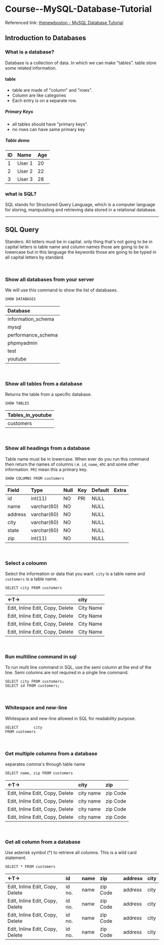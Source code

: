 # Course--MySQL-Database-Tutorial
Referenced link: [thenewboston - MySQL Database Tutorial](https://www.youtube.com/playlist?list=PL32BC9C878BA72085)

## Introduction to Databases
### What is a database?
Database is a collection of data. In which we can make "tables". table store some related information. 

#### table
- table are made of "column" and "rows".
- Column are like categories
- Each entry is on a separate row.

##### Primary Keys
- all tables should have "primary keys".
- no rows can have same primary key

##### Table demo
| ID | Name     | Age  |
|:-- |:------   |:-----|
| 1  | User 1   | 20   |
| 2  | User 2   | 22   |
| 3  | User 3   | 28   |

### what is SQL?
SQL stands for Structured Query Language, which is a computer language for storing, manipulating and retrieving data stored in a relational database.

---
## SQL Query
Standers: All letters must be in capital.
only thing that's not going to be in capital letters is table name and column names those are going to be in lowercase but in this language the keywords those are going to be typed in all capital letters by standard.

<br />

### Show all databases from your server
We will use this command to show the list of databases.
```
SHOW DATABASES
```

|Database          |
|:---------------  |
|information_schema|
|mysql             |
|performance_schema|
|phpmyadmin        |
|test              |
|youtube           |

<br />

### Show all tables from a database
Returns the table from a specific database.
```
SHOW TABLES
```
|Tables_in_youtube|
|:--------------- |
|customers        |

<br />

### Show all headings from a database
Table name must be in lowercase. When ever do you run this command then return the names of columns i.e. `id`, `name`, etc and some other information. `PRI` mean this a primary key.
```
SHOW COLUMNS FROM customers
```

| Field   | Type       | Null | Key  | Default   | Extra |
|:------- |:---------- |:---- |:---- |:--------- |:----- |
| id      | int(11)    | NO   | PRI  | NULL      |       |
| name    | varchar(60)| NO   |      | NULL      |       |
| address | varchar(60)| NO   |      | NULL      |       |
| city    | varchar(60)| NO   |      | NULL      |       |
| state   | varchar(60)| NO   |      | NULL      |       |
| zip     | int(11)    | NO   |      | NULL      |       |

<br />

### Select a coloumn
Select the information or data that you want. `city` is a table name and `customers` is a table name.
```
SELECT city FROM customers
```

|<-T->                          |city              |
|:----------------------------- |:---------------  |
|Edit, Inline Edit, Copy, Delete|City Name         |
|Edit, Inline Edit, Copy, Delete|City Name         |
|Edit, Inline Edit, Copy, Delete|City Name         |
|Edit, Inline Edit, Copy, Delete|City Name         |

<br />

### Run multiline command in sql
To run multi line command in SQL, use the semi column at the end of the line. Semi columns are not required in a single line command.
```
SELECT city FROM customers;
SELECT id FROM customers;
```

<br />

### Whitespace and new-line
Whitespace and new-line allowed in SQL for readability purpose.
```
SELECT       city
FROM customers
```

<br />

### Get multiple columns from a database
separates comma's through table name
```
SELECT name, zip FROM customers
```
|<-T->                          |city      |zip       |
|:----------------------------- |:-------- |:-------- |
|Edit, Inline Edit, Copy, Delete|city name |zip Code  |
|Edit, Inline Edit, Copy, Delete|city name |zip Code  |
|Edit, Inline Edit, Copy, Delete|city name |zip Code  |
|Edit, Inline Edit, Copy, Delete|city name |zip Code  |

<br />

###  Get all column from a database
Use asterisk symbol (*) to retrieve all columns. This is a wild card statement.
```
SELECT * FROM customers
```

|<-T->                          |id      |name    | zip       |address       |city       |
|:----------------------------- |:------ |:------ |:-------- |:-------- |:-------- |
|Edit, Inline Edit, Copy, Delete|id no.  |name    | zip Code  |address  |city  |
|Edit, Inline Edit, Copy, Delete|id no.  |name    | zip Code  |address  |city  |
|Edit, Inline Edit, Copy, Delete|id no.  |name    | zip Code  |address  |city  |
|Edit, Inline Edit, Copy, Delete|id no.  |name    | zip Code  |address  |city  |